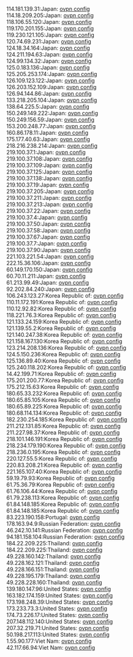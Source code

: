 114.181.139.31:Japan: [ovpn config](vpn/114_181_139_31.ovpn)  
114.18.209.205:Japan: [ovpn config](vpn/114_18_209_205.ovpn)  
118.106.55.120:Japan: [ovpn config](vpn/118_106_55_120.ovpn)  
119.170.201.155:Japan: [ovpn config](vpn/119_170_201_155.ovpn)  
119.230.121.105:Japan: [ovpn config](vpn/119_230_121_105.ovpn)  
120.74.69.231:Japan: [ovpn config](vpn/120_74_69_231.ovpn)  
124.18.34.164:Japan: [ovpn config](vpn/124_18_34_164.ovpn)  
124.211.194.63:Japan: [ovpn config](vpn/124_211_194_63.ovpn)  
124.99.134.32:Japan: [ovpn config](vpn/124_99_134_32.ovpn)  
125.0.183.136:Japan: [ovpn config](vpn/125_0_183_136.ovpn)  
125.205.253.174:Japan: [ovpn config](vpn/125_205_253_174.ovpn)  
126.109.123.122:Japan: [ovpn config](vpn/126_109_123_122.ovpn)  
126.203.152.109:Japan: [ovpn config](vpn/126_203_152_109.ovpn)  
126.94.144.86:Japan: [ovpn config](vpn/126_94_144_86.ovpn)  
133.218.205.104:Japan: [ovpn config](vpn/133_218_205_104.ovpn)  
138.64.225.5:Japan: [ovpn config](vpn/138_64_225_5.ovpn)  
150.249.149.222:Japan: [ovpn config](vpn/150_249_149_222.ovpn)  
150.249.156.59:Japan: [ovpn config](vpn/150_249_156_59.ovpn)  
153.200.248.77:Japan: [ovpn config](vpn/153_200_248_77.ovpn)  
160.86.178.11:Japan: [ovpn config](vpn/160_86_178_11.ovpn)  
175.177.40.63:Japan: [ovpn config](vpn/175_177_40_63.ovpn)  
218.216.238.214:Japan: [ovpn config](vpn/218_216_238_214.ovpn)  
219.100.37.1:Japan: [ovpn config](vpn/219_100_37_1.ovpn)  
219.100.37.108:Japan: [ovpn config](vpn/219_100_37_108.ovpn)  
219.100.37.109:Japan: [ovpn config](vpn/219_100_37_109.ovpn)  
219.100.37.125:Japan: [ovpn config](vpn/219_100_37_125.ovpn)  
219.100.37.138:Japan: [ovpn config](vpn/219_100_37_138.ovpn)  
219.100.37.19:Japan: [ovpn config](vpn/219_100_37_19.ovpn)  
219.100.37.205:Japan: [ovpn config](vpn/219_100_37_205.ovpn)  
219.100.37.211:Japan: [ovpn config](vpn/219_100_37_211.ovpn)  
219.100.37.213:Japan: [ovpn config](vpn/219_100_37_213.ovpn)  
219.100.37.22:Japan: [ovpn config](vpn/219_100_37_22.ovpn)  
219.100.37.4:Japan: [ovpn config](vpn/219_100_37_4.ovpn)  
219.100.37.50:Japan: [ovpn config](vpn/219_100_37_50.ovpn)  
219.100.37.58:Japan: [ovpn config](vpn/219_100_37_58.ovpn)  
219.100.37.67:Japan: [ovpn config](vpn/219_100_37_67.ovpn)  
219.100.37.7:Japan: [ovpn config](vpn/219_100_37_7.ovpn)  
219.100.37.90:Japan: [ovpn config](vpn/219_100_37_90.ovpn)  
221.103.221.54:Japan: [ovpn config](vpn/221_103_221_54.ovpn)  
222.15.36.106:Japan: [ovpn config](vpn/222_15_36_106.ovpn)  
60.149.170.150:Japan: [ovpn config](vpn/60_149_170_150.ovpn)  
60.70.11.211:Japan: [ovpn config](vpn/60_70_11_211.ovpn)  
61.213.99.49:Japan: [ovpn config](vpn/61_213_99_49.ovpn)  
92.202.84.240:Japan: [ovpn config](vpn/92_202_84_240.ovpn)  
106.243.123.27:Korea Republic of: [ovpn config](vpn/106_243_123_27.ovpn)  
110.11.172.191:Korea Republic of: [ovpn config](vpn/110_11_172_191.ovpn)  
110.12.92.82:Korea Republic of: [ovpn config](vpn/110_12_92_82.ovpn)  
118.221.76.3:Korea Republic of: [ovpn config](vpn/118_221_76_3.ovpn)  
121.133.24.159:Korea Republic of: [ovpn config](vpn/121_133_24_159.ovpn)  
121.139.55.2:Korea Republic of: [ovpn config](vpn/121_139_55_2.ovpn)  
121.140.247.38:Korea Republic of: [ovpn config](vpn/121_140_247_38.ovpn)  
121.158.167.130:Korea Republic of: [ovpn config](vpn/121_158_167_130.ovpn)  
123.214.208.136:Korea Republic of: [ovpn config](vpn/123_214_208_136.ovpn)  
124.5.150.236:Korea Republic of: [ovpn config](vpn/124_5_150_236.ovpn)  
125.136.89.40:Korea Republic of: [ovpn config](vpn/125_136_89_40.ovpn)  
125.240.118.202:Korea Republic of: [ovpn config](vpn/125_240_118_202.ovpn)  
14.42.199.71:Korea Republic of: [ovpn config](vpn/14_42_199_71.ovpn)  
175.201.200.77:Korea Republic of: [ovpn config](vpn/175_201_200_77.ovpn)  
175.212.15.63:Korea Republic of: [ovpn config](vpn/175_212_15_63.ovpn)  
180.65.33.232:Korea Republic of: [ovpn config](vpn/180_65_33_232.ovpn)  
180.65.85.105:Korea Republic of: [ovpn config](vpn/180_65_85_105.ovpn)  
180.65.89.225:Korea Republic of: [ovpn config](vpn/180_65_89_225.ovpn)  
180.68.114.134:Korea Republic of: [ovpn config](vpn/180_68_114_134.ovpn)  
182.230.254.185:Korea Republic of: [ovpn config](vpn/182_230_254_185.ovpn)  
211.212.131.85:Korea Republic of: [ovpn config](vpn/211_212_131_85.ovpn)  
211.227.98.37:Korea Republic of: [ovpn config](vpn/211_227_98_37.ovpn)  
218.101.146.191:Korea Republic of: [ovpn config](vpn/218_101_146_191.ovpn)  
218.234.179.190:Korea Republic of: [ovpn config](vpn/218_234_179_190.ovpn)  
218.236.0.195:Korea Republic of: [ovpn config](vpn/218_236_0_195.ovpn)  
220.127.55.5:Korea Republic of: [ovpn config](vpn/220_127_55_5.ovpn)  
220.83.208.21:Korea Republic of: [ovpn config](vpn/220_83_208_21.ovpn)  
221.165.107.40:Korea Republic of: [ovpn config](vpn/221_165_107_40.ovpn)  
59.19.79.93:Korea Republic of: [ovpn config](vpn/59_19_79_93.ovpn)  
61.75.36.79:Korea Republic of: [ovpn config](vpn/61_75_36_79.ovpn)  
61.76.106.44:Korea Republic of: [ovpn config](vpn/61_76_106_44.ovpn)  
61.79.238.113:Korea Republic of: [ovpn config](vpn/61_79_238_113.ovpn)  
61.84.148.185:Korea Republic of: [ovpn config](vpn/61_84_148_185.ovpn)  
61.84.148.185:Korea Republic of: [ovpn config](vpn/61_84_148_185.ovpn)  
83.223.190.158:Portugal: [ovpn config](vpn/83_223_190_158.ovpn)  
178.163.94.9:Russian Federation: [ovpn config](vpn/178_163_94_9.ovpn)  
46.242.10.141:Russian Federation: [ovpn config](vpn/46_242_10_141.ovpn)  
94.181.158.104:Russian Federation: [ovpn config](vpn/94_181_158_104.ovpn)  
184.22.209.225:Thailand: [ovpn config](vpn/184_22_209_225.ovpn)  
184.22.209.225:Thailand: [ovpn config](vpn/184_22_209_225.ovpn)  
49.228.160.142:Thailand: [ovpn config](vpn/49_228_160_142.ovpn)  
49.228.162.121:Thailand: [ovpn config](vpn/49_228_162_121.ovpn)  
49.228.166.151:Thailand: [ovpn config](vpn/49_228_166_151.ovpn)  
49.228.195.179:Thailand: [ovpn config](vpn/49_228_195_179.ovpn)  
49.228.228.160:Thailand: [ovpn config](vpn/49_228_228_160.ovpn)  
139.180.147.96:United States: [ovpn config](vpn/139_180_147_96.ovpn)  
163.182.174.159:United States: [ovpn config](vpn/163_182_174_159.ovpn)  
173.198.248.39:United States: [ovpn config](vpn/173_198_248_39.ovpn)  
173.233.73.3:United States: [ovpn config](vpn/173_233_73_3.ovpn)  
174.73.226.17:United States: [ovpn config](vpn/174_73_226_17.ovpn)  
207.148.112.140:United States: [ovpn config](vpn/207_148_112_140.ovpn)  
207.32.219.71:United States: [ovpn config](vpn/207_32_219_71.ovpn)  
50.198.217.113:United States: [ovpn config](vpn/50_198_217_113.ovpn)  
1.55.90.177:Viet Nam: [ovpn config](vpn/1_55_90_177.ovpn)  
42.117.66.94:Viet Nam: [ovpn config](vpn/42_117_66_94.ovpn)  
